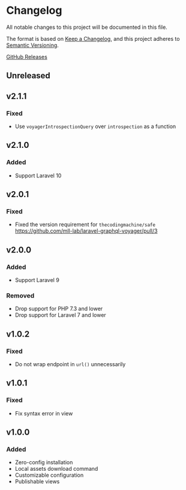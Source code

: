 # Changelog

All notable changes to this project will be documented in this file.

The format is based on [Keep a Changelog](https://keepachangelog.com/en/1.0.0),
and this project adheres to [Semantic Versioning](https://semver.org/spec/v2.0.0.html).

[GitHub Releases](https://github.com/mll-lab/laravel-graphql-voyager/releases)

## Unreleased

## v2.1.1

### Fixed

- Use `voyagerIntrospectionQuery` over `introspection` as a function

## v2.1.0

### Added

- Support Laravel 10

## v2.0.1

### Fixed

- Fixed the version requirement for `thecodingmachine/safe` https://github.com/mll-lab/laravel-graphql-voyager/pull/3

## v2.0.0

### Added

- Support Laravel 9

### Removed

- Drop support for PHP 7.3 and lower
- Drop support for Laravel 7 and lower

## v1.0.2

### Fixed

- Do not wrap endpoint in `url()` unnecessarily

## v1.0.1

### Fixed

- Fix syntax error in view

## v1.0.0

### Added

- Zero-config installation
- Local assets download command
- Customizable configuration
- Publishable views
